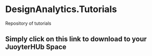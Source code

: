 # DesignAnalytics.Tutorials
Repository of tutorials

## Simply click on this link to download to your JuoyterHUb Space

